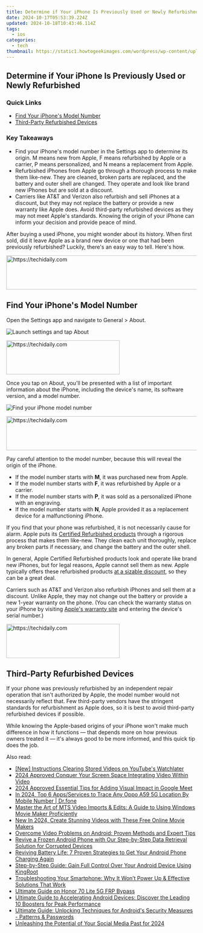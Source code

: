 ```yaml
---
title: Determine if Your iPhone Is Previously Used or Newly Refurbished
date: 2024-10-17T05:53:39.224Z
updated: 2024-10-18T10:43:46.114Z
tags:
  - ios
categories:
  - tech
thumbnail: https://static1.howtogeekimages.com/wordpress/wp-content/uploads/2023/08/52423383595_61908f283a_o.jpg
---
```


## Determine if Your iPhone Is Previously Used or Newly Refurbished

### Quick Links

* [Find Your iPhone's Model Number](https://tech-recovery.techidaily.com/samsung-galaxy-watch-steps-to-fix-unresponsive-phone-calls/)
* [Third-Party Refurbished Devices](https://instagram-clips.techidaily.com/updated-insta-flip-fundamentals-understanding-video-angles-for-max-impact/)

### Key Takeaways

* Find your iPhone's model number in the Settings app to determine its origin. M means new from Apple, F means refurbished by Apple or a carrier, P means personalized, and N means a replacement from Apple.
* Refurbished iPhones from Apple go through a thorough process to make them like-new. They are cleaned, broken parts are replaced, and the battery and outer shell are changed. They operate and look like brand new iPhones but are sold at a discount.
* Carriers like AT&T and Verizon also refurbish and sell iPhones at a discount, but they may not replace the battery or provide a new warranty like Apple does. Avoid third-party refurbished devices as they may not meet Apple's standards. Knowing the origin of your iPhone can inform your decision and provide peace of mind.

 After buying a used iPhone, you might wonder about its history. When first sold, did it leave Apple as a brand new device or one that had been previously refurbished? Luckily, there's an easy way to tell. Here's how.

<!-- affiliate ads begin -->
<a href="https://appsumo.8odi.net/c/5597632/2068433/7443" target="_top" id="2068433">
  <img src="//a.impactradius-go.com/display-ad/7443-2068433" border="0" alt="https://techidaily.com" width="728" height="90"/>
</a>
<img height="0" width="0" src="https://appsumo.8odi.net/i/5597632/2068433/7443" style="position:absolute;visibility:hidden;" border="0" />
<!-- affiliate ads end -->

##  Find Your iPhone's Model Number

 Open the Settings app and navigate to General > About.

![Launch settings and tap About](https://static1.howtogeekimages.com/wordpress/wp-content/uploads/2020/02/about.png) 

<!-- affiliate ads begin -->
<a href="https://aligracehair.sjv.io/c/5597632/1885928/19272" target="_top" id="1885928">
  <img src="//a.impactradius-go.com/display-ad/19272-1885928" border="0" alt="https://techidaily.com" width="300" height="90"/>
</a>
<img height="0" width="0" src="https://aligracehair.sjv.io/i/5597632/1885928/19272" style="position:absolute;visibility:hidden;" border="0" />
<!-- affiliate ads end -->

 Once you tap on About, you'll be presented with a list of important information about the iPhone, including the device's name, its software version, and a model number.

![Find your iPhone model number](https://static1.howtogeekimages.com/wordpress/wp-content/uploads/2020/02/model_number.png) 

<!-- affiliate ads begin -->
<a href="https://aligracehair.sjv.io/c/5597632/1972670/19272" target="_top" id="1972670">
  <img src="//a.impactradius-go.com/display-ad/19272-1972670" border="0" alt="https://techidaily.com" width="728" height="90"/>
</a>
<img height="0" width="0" src="https://aligracehair.sjv.io/i/5597632/1972670/19272" style="position:absolute;visibility:hidden;" border="0" />
<!-- affiliate ads end -->

 Pay careful attention to the model number, because this will reveal the origin of the iPhone.

* If the model number starts with **M**, it was purchased new from Apple.
* If the model number starts with **F**, it was refurbished by Apple or a carrier.
* If the model number starts with **P**, it was sold as a personalized iPhone with an engraving.
* If the model number starts with **N**, Apple provided it as a replacement device for a malfunctioning iPhone.

 If you find that your phone was refurbished, it is not necessarily cause for alarm. Apple puts its [Certified Refurbished products](https://www.apple.com/shop/refurbished/about) through a rigorous process that makes them like-new. They clean each unit thoroughly, replace any broken parts if necessary, and change the battery and the outer shell.

 In general, Apple Certified Refurbished products look and operate like brand new iPhones, but for legal reasons, Apple cannot sell them as new. Apple typically offers these refurbished products [at a sizable discount](https://www.apple.com/shop/refurbished), so they can be a great deal.

 Carriers such as AT&T and Verizon also refurbish iPhones and sell them at a discount. Unlike Apple, they may not change out the battery or provide a new 1-year warranty on the phone. (You can check the warranty status on your iPhone by visiting [Apple's warranty site](https://checkcoverage.apple.com/) and entering the device's serial number.)

<!-- affiliate ads begin -->
<a href="https://aligracehair.sjv.io/c/5597632/2027190/19272" target="_top" id="2027190">
  <img src="//a.impactradius-go.com/display-ad/19272-2027190" border="0" alt="https://techidaily.com" width="300" height="90"/>
</a>
<img height="0" width="0" src="https://aligracehair.sjv.io/i/5597632/2027190/19272" style="position:absolute;visibility:hidden;" border="0" />
<!-- affiliate ads end -->

##  Third-Party Refurbished Devices

 If your phone was previously refurbished by an independent repair operation that isn't authorized by Apple, the model number would not necessarily reflect that. Few third-party vendors have the stringent standards for refurbishment as Apple does, so it is best to avoid third-party refurbished devices if possible.

 While knowing the Apple-based origins of your iPhone won't make much difference in how it functions — that depends more on how previous owners treated it — it's always good to be more informed, and this quick tip does the job.

<ins class="adsbygoogle"
     style="display:block"
     data-ad-format="autorelaxed"
     data-ad-client="ca-pub-7571918770474297"
     data-ad-slot="1223367746"></ins>

<ins class="adsbygoogle"
     style="display:block"
     data-ad-client="ca-pub-7571918770474297"
     data-ad-slot="8358498916"
     data-ad-format="auto"
     data-full-width-responsive="true"></ins>

<span class="atpl-alsoreadstyle">Also read:</span>
<div><ul>
<li><a href="https://youtube-tips.techidaily.com/nstructions-clearing-stored-videos-on-youtubes-watchlater/"><u>[New] Instructions Clearing Stored Videos on YouTube's Watchlater</u></a></li>
<li><a href="https://extra-hints.techidaily.com/2024-approved-conquer-your-screen-space-integrating-video-within-video/"><u>2024 Approved Conquer Your Screen Space Integrating Video Within Video</u></a></li>
<li><a href="https://screen-recording.techidaily.com/2024-approved-essential-tips-for-adding-visual-impact-in-google-meet/"><u>2024 Approved Essential Tips for Adding Visual Impact in Google Meet</u></a></li>
<li><a href="https://android-location-track.techidaily.com/in-2024-top-6-appsservices-to-trace-any-oppo-a59-5g-location-by-mobile-number-drfone-by-drfone-virtual-android/"><u>In 2024, Top 6 Apps/Services to Trace Any Oppo A59 5G Location By Mobile Number | Dr.fone</u></a></li>
<li><a href="https://tech-hub.techidaily.com/master-the-art-of-mts-video-imports-and-edits-a-guide-to-using-windows-movie-maker-proficiently/"><u>Master the Art of MTS Video Imports & Edits: A Guide to Using Windows Movie Maker Proficiently</u></a></li>
<li><a href="https://ai-video-tools.techidaily.com/new-in-2024-create-stunning-videos-with-these-free-online-movie-makers/"><u>New In 2024, Create Stunning Videos with These Free Online Movie Makers</u></a></li>
<li><a href="https://os-tips.techidaily.com/overcome-video-problems-on-android-proven-methods-and-expert-tips/"><u>Overcome Video Problems on Android: Proven Methods and Expert Tips</u></a></li>
<li><a href="https://os-tips.techidaily.com/revive-a-frozen-android-phone-with-our-step-by-step-data-retrieval-solution-for-corrupted-devices/"><u>Revive a Frozen Android Phone with Our Step-by-Step Data Retrieval Solution for Corrupted Devices</u></a></li>
<li><a href="https://os-tips.techidaily.com/reviving-battery-life-7-proven-strategies-to-get-your-android-phone-charging-again/"><u>Reviving Battery Life: 7 Proven Strategies to Get Your Android Phone Charging Again</u></a></li>
<li><a href="https://os-tips.techidaily.com/step-by-step-guide-gain-full-control-over-your-android-device-using-kingroot/"><u>Step-by-Step Guide: Gain Full Control Over Your Android Device Using KingRoot</u></a></li>
<li><a href="https://os-tips.techidaily.com/troubleshooting-your-smartphone-why-it-wont-power-up-and-effective-solutions-that-work/"><u>Troubleshooting Your Smartphone: Why It Won’t Power Up & Effective Solutions That Work</u></a></li>
<li><a href="https://bypass-frp.techidaily.com/ultimate-guide-on-honor-70-lite-5g-frp-bypass-by-drfone-android/"><u>Ultimate Guide on Honor 70 Lite 5G FRP Bypass</u></a></li>
<li><a href="https://os-tips.techidaily.com/ultimate-guide-to-accelerating-android-devices-discover-the-leading-10-boosters-for-peak-performance/"><u>Ultimate Guide to Accelerating Android Devices: Discover the Leading 10 Boosters for Peak Performance</u></a></li>
<li><a href="https://os-tips.techidaily.com/ultimate-guide-unlocking-techniques-for-androids-security-measures-patterns-and-passwords/"><u>Ultimate Guide: Unlocking Techniques for Android's Security Measures - Patterns & Passwords</u></a></li>
<li><a href="https://facebook-clips.techidaily.com/unleashing-the-potential-of-your-social-media-past-for-2024/"><u>Unleashing the Potential of Your Social Media Past for 2024</u></a></li>
</ul></div>

